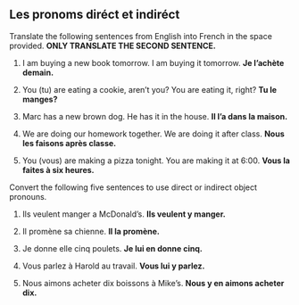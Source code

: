 ## **Les pronoms diréct et indiréct**

Translate the following sentences from English into French in the space provided. **ONLY TRANSLATE THE SECOND SENTENCE.**

1. I am buying a new book tomorrow. I am buying it tomorrow.
**Je l’achète demain.**

1. You (tu) are eating a cookie, aren’t you? You are eating it, right?
**Tu le manges?**

1. Marc has a new brown dog. He has it in the house.
**Il l’a dans la maison.**

1. We are doing our homework together. We are doing it after class.
**Nous les faisons après classe.**

1. You (vous) are making a pizza tonight. You are making it at 6:00.
**Vous la faites à six heures.**

Convert the following five sentences to use direct or indirect object pronouns.
 
1. Ils veulent manger a McDonald’s.
**Ils veulent y manger.**

2. Il promène sa chienne.
**Il la promène.**

3. Je donne elle cinq poulets.
**Je lui en donne cinq.**

4. Vous parlez à Harold au travail.
**Vous lui y parlez.**

5. Nous aimons acheter dix boissons à Mike’s.
**Nous y en aimons acheter dix.**
